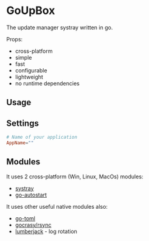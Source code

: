 # GoUpBox

The update manager systray written in go.

Props:

* cross-platform
* simple
* fast
* configurable
* lightweight
* no runtime dependencies

## Usage

## Settings

```toml
# Name of your application
AppName=""
```

## Modules

It uses 2 cross-platform (Win, Linux, MacOs) modules:

* [systray](https://github.com/getlantern/systray)
* [go-autostart](https://github.com/emersion/go-autostart)

It uses other useful native modules also:

* [go-toml](https://github.com/pelletier/go-toml)
* [gocrasy/rsync](https://github.com/gokrazy/rsync)
* [lumberjack](https://gopkg.in/natefinch/lumberjack.v2) - log rotation